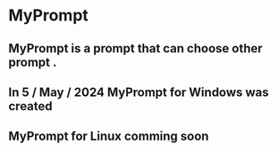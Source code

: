 # MyPrompt
## MyPrompt is a prompt that can choose other prompt .
## In 5 / May / 2024 MyPrompt for Windows was created
## MyPrompt for Linux comming soon
